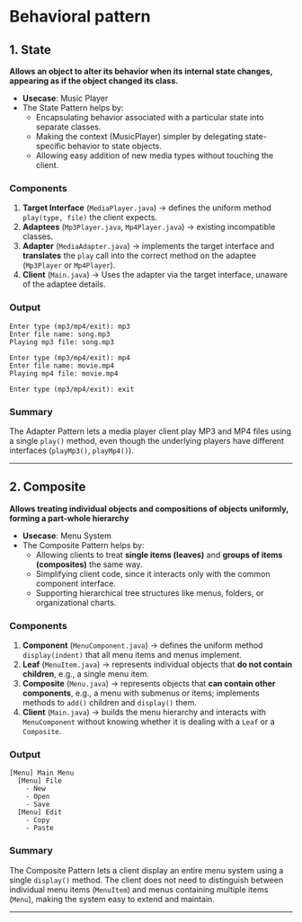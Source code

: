 # Behavioral pattern 

## 1. State   
**Allows an object to alter its behavior when its internal state changes, appearing as if the object changed its class.**
- **Usecase**: Music Player
- The State Pattern helps by:    
   - Encapsulating behavior associated with a particular state into separate classes.
   - Making the context (MusicPlayer) simpler by delegating state-specific behavior to state objects.
   - Allowing easy addition of new media types without touching the client.
### Components  
1. **Target Interface** (`MediaPlayer.java`) → defines the uniform method `play(type, file)` the client expects.
2. **Adaptees** (`Mp3Player.java`, `Mp4Player.java`) → existing incompatible classes.
3. **Adapter** (`MediaAdapter.java`) → implements the target interface and **translates** the `play` call into the correct method on the adaptee (`Mp3Player` or `Mp4Player`).
4. **Client** (`Main.java`) → Uses the adapter via the target interface, unaware of the adaptee details.
### Output
```
Enter type (mp3/mp4/exit): mp3
Enter file name: song.mp3
Playing mp3 file: song.mp3

Enter type (mp3/mp4/exit): mp4
Enter file name: movie.mp4
Playing mp4 file: movie.mp4

Enter type (mp3/mp4/exit): exit
```
### Summary
The Adapter Pattern lets a media player client play MP3 and MP4 files using a single `play()` method, even though the underlying players have different interfaces (`playMp3()`, `playMp4()`).

---


## 2. Composite   
**Allows treating individual objects and compositions of objects uniformly, forming a part-whole hierarchy**
- **Usecase**: Menu System
- The Composite Pattern helps by:    
   - Allowing clients to treat **single items (leaves)** and **groups of items (composites)** the same way.
   - Simplifying client code, since it interacts only with the common component interface.
   - Supporting hierarchical tree structures like menus, folders, or organizational charts.
### Components  
1. **Component** (`MenuComponent.java`) → defines the uniform method `display(indent)` that all menu items and menus implement.
2. **Leaf** (`MenuItem.java`) → represents individual objects that **do not contain children**, e.g., a single menu item.
3. **Composite** (`Menu.java`) → represents objects that **can contain other components**, e.g., a menu with submenus or items; implements methods to `add()` children and `display()` them.
4. **Client** (`Main.java`) → builds the menu hierarchy and interacts with `MenuComponent` without knowing whether it is dealing with a `Leaf` or a `Composite`.
### Output
```
[Menu] Main Menu
  [Menu] File
    - New
    - Open
    - Save
  [Menu] Edit
    - Copy
    - Paste
```
### Summary
The Composite Pattern lets a client display an entire menu system using a single `display()` method. The client does not need to distinguish between individual menu items (`MenuItem`) and menus containing multiple items (`Menu`), making the system easy to extend and maintain.

---
